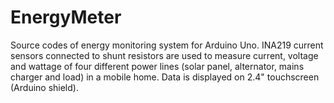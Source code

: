 # EnergyMeter
Source codes of energy monitoring system for Arduino Uno. INA219 current sensors connected to shunt resistors are used to measure current, voltage and wattage of four different power lines (solar panel, alternator, mains charger and load) in a mobile home. Data is displayed on 2.4" touchscreen (Arduino shield).
